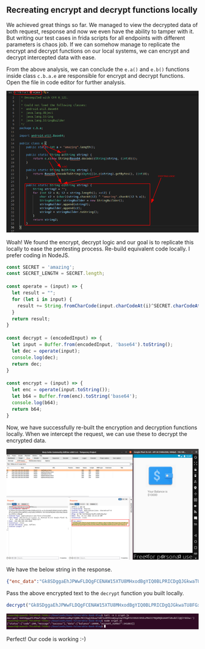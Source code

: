 ## Recreating encrypt and decrypt functions locally

We achieved great things so far. We managed to view the decrypted data of both request, response and now we even have the ability to tamper with it. But writing our test cases in frida scripts for all endpoints with different parameters is chaos job. If we can somehow manage to replicate the encrypt and decrypt functions on our local systems, we can encrypt and decrypt intercepted data with ease.

From the above analysis, we can conclude the `e.a()` and `e.b()` functions inside class `c.b.a.e` are responsible for encrypt and decrypt functions. Open the file in code editor for further analysis.

![Encrypt decrypt code](../images/encrypt-decrypt-code.png)

Woah! We found the encrypt, decrypt logic and our goal is to replicate this locally to ease the pentesting process. Re-build equivalent code locally. I prefer coding in NodeJS.

```javascript
const SECRET = 'amazing';
const SECRET_LENGTH = SECRET.length;

const operate = (input) => {
  let result = "";
  for (let i in input) {
    result += String.fromCharCode(input.charCodeAt(i)^SECRET.charCodeAt(i%SECRET_LENGTH));
  }
  return result;
}

const decrypt = (encodedInput) => {  
  let input = Buffer.from(encodedInput, 'base64').toString();
  let dec = operate(input);
  console.log(dec);
  return dec;
}

const encrypt = (input) => {
  let enc = operate(input.toString());
  let b64 = Buffer.from(enc).toString('base64');
  console.log(b64);
  return b64;
}
```

Now, we have successfully re-built the encryption and decryption functions locally. When we intercept the request, we can use these to decrypt the encrypted data.

![View balance burpsuite](../images/view-balance-burp.png)

We have the below string in the response.

```json
{"enc_data":"Gk8SDggaEhJPWwFLDQgFCENAW15XTU8MHxodBgYIQ0BLPRICDgQJGkwaTU8FGx0PRVsWQxgIAgYPDgRYU19XUV1RVksPBAICFBQdMQkUAAMfG0xdUllQQlFdGhw="}
```

Pass the above encrypted text to the `decrypt` function you built locally.

```javascript
decrypt("Gk8SDggaEhJPWwFLDQgFCENAW15XTU8MHxodBgYIQ0BLPRICDgQJGkwaTU8FGx0PRVsWQxgIAgYPDgRYU19XUV1RVksPBAICFBQdMQkUAAMfG0xdUllQQlFdGhw=")
```

![View balance decrypt nodejs](../images/view-balance-decrypt-nodejs.png)

Perfect! Our code is working :-)
